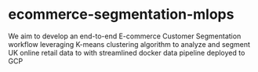 # ecommerce-segmentation-mlops
We aim to develop an end-to-end E-commerce Customer Segmentation workflow leveraging K-means clustering algorithm to analyze and segment UK online retail data to with streamlined docker data pipeline deployed to GCP
